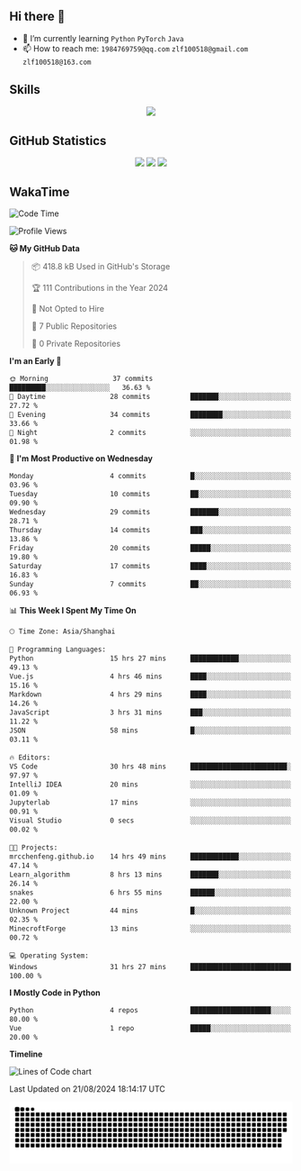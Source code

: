 ## Hi there 👋

- 🌱 I’m currently learning `Python` `PyTorch` `Java`
- 📫 How to reach me: `1984769759@qq.com` `zlf100518@gmail.com` `zlf100518@163.com`

## Skills
<div align="center"> <img src="https://skillicons.dev/icons?i=python,linux,git,github,html,css,js" /> </div>

## GitHub Statistics

<div align="center">
  <img src="https://github-readme-stats.vercel.app/api?username=mrcchenfeng&show_icons=true&theme=tokyonight" />
  <img src="https://github-readme-stats.vercel.app/api/top-langs/?username=mrcchenfeng&show_icons=true&theme=tokyonight" />
  <img src="https://github-readme-activity-graph.vercel.app/graph?username=mrcchenfeng&theme=xcode" />
</div>

## WakaTime

<!--START_SECTION:waka-->
![Code Time](http://img.shields.io/badge/Code%20Time-31%20hrs%2027%20mins-blue)

![Profile Views](http://img.shields.io/badge/Profile%20Views-1-blue)

**🐱 My GitHub Data** 

> 📦 418.8 kB Used in GitHub's Storage 
 > 
> 🏆 111 Contributions in the Year 2024
 > 
> 🚫 Not Opted to Hire
 > 
> 📜 7 Public Repositories 
 > 
> 🔑 0 Private Repositories 
 > 
**I'm an Early 🐤** 

```text
🌞 Morning                37 commits          █████████░░░░░░░░░░░░░░░░   36.63 % 
🌆 Daytime                28 commits          ███████░░░░░░░░░░░░░░░░░░   27.72 % 
🌃 Evening                34 commits          ████████░░░░░░░░░░░░░░░░░   33.66 % 
🌙 Night                  2 commits           ░░░░░░░░░░░░░░░░░░░░░░░░░   01.98 % 
```
📅 **I'm Most Productive on Wednesday** 

```text
Monday                   4 commits           █░░░░░░░░░░░░░░░░░░░░░░░░   03.96 % 
Tuesday                  10 commits          ██░░░░░░░░░░░░░░░░░░░░░░░   09.90 % 
Wednesday                29 commits          ███████░░░░░░░░░░░░░░░░░░   28.71 % 
Thursday                 14 commits          ███░░░░░░░░░░░░░░░░░░░░░░   13.86 % 
Friday                   20 commits          █████░░░░░░░░░░░░░░░░░░░░   19.80 % 
Saturday                 17 commits          ████░░░░░░░░░░░░░░░░░░░░░   16.83 % 
Sunday                   7 commits           ██░░░░░░░░░░░░░░░░░░░░░░░   06.93 % 
```


📊 **This Week I Spent My Time On** 

```text
🕑︎ Time Zone: Asia/Shanghai

💬 Programming Languages: 
Python                   15 hrs 27 mins      ████████████░░░░░░░░░░░░░   49.13 % 
Vue.js                   4 hrs 46 mins       ████░░░░░░░░░░░░░░░░░░░░░   15.16 % 
Markdown                 4 hrs 29 mins       ████░░░░░░░░░░░░░░░░░░░░░   14.26 % 
JavaScript               3 hrs 31 mins       ███░░░░░░░░░░░░░░░░░░░░░░   11.22 % 
JSON                     58 mins             █░░░░░░░░░░░░░░░░░░░░░░░░   03.11 % 

🔥 Editors: 
VS Code                  30 hrs 48 mins      ████████████████████████░   97.97 % 
IntelliJ IDEA            20 mins             ░░░░░░░░░░░░░░░░░░░░░░░░░   01.09 % 
Jupyterlab               17 mins             ░░░░░░░░░░░░░░░░░░░░░░░░░   00.91 % 
Visual Studio            0 secs              ░░░░░░░░░░░░░░░░░░░░░░░░░   00.02 % 

🐱‍💻 Projects: 
mrcchenfeng.github.io    14 hrs 49 mins      ████████████░░░░░░░░░░░░░   47.14 % 
Learn_algorithm          8 hrs 13 mins       ███████░░░░░░░░░░░░░░░░░░   26.14 % 
snakes                   6 hrs 55 mins       ██████░░░░░░░░░░░░░░░░░░░   22.00 % 
Unknown Project          44 mins             █░░░░░░░░░░░░░░░░░░░░░░░░   02.35 % 
MinecroftForge           13 mins             ░░░░░░░░░░░░░░░░░░░░░░░░░   00.72 % 

💻 Operating System: 
Windows                  31 hrs 27 mins      █████████████████████████   100.00 % 
```

**I Mostly Code in Python** 

```text
Python                   4 repos             ████████████████████░░░░░   80.00 % 
Vue                      1 repo              █████░░░░░░░░░░░░░░░░░░░░   20.00 % 
```



**Timeline**

![Lines of Code chart](https://raw.githubusercontent.com/mrcchenfeng/mrcchenfeng/main/assets/bar_graph.png)


 Last Updated on 21/08/2024 18:14:17 UTC
<!--END_SECTION:waka-->

<div align="center"><img src="./assets/github-snake-dark.svg" /></div>
